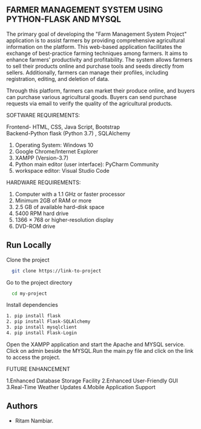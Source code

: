 ## FARMER MANAGEMENT SYSTEM USING PYTHON-FLASK AND MYSQL
The primary goal of developing the "Farm Management System Project" application is to assist farmers by providing comprehensive agricultural information on the platform. This web-based application facilitates the exchange of best-practice farming techniques among farmers. It aims to enhance farmers' productivity and profitability. The system allows farmers to sell their products online and purchase tools and seeds directly from sellers. Additionally, farmers can manage their profiles, including registration, editing, and deletion of data.

Through this platform, farmers can market their produce online, and buyers can purchase various agricultural goods. Buyers can send purchase requests via email to verify the quality of the agricultural products.

SOFTWARE REQUIREMENTS:

Frontend- HTML, CSS, Java Script, Bootstrap             
Backend-Python flask (Python 3.7) , SQLAlchemy
1. Operating System: Windows 10
2. Google Chrome/Internet Explorer
3. XAMPP (Version-3.7)
4. Python main editor (user interface): PyCharm Community
5. workspace editor: Visual Studio Code
   
HARDWARE REQUIREMENTS:
1. Computer with a 1.1 GHz or faster processor
2. Minimum 2GB of RAM or more
3. 2.5 GB of available hard-disk space
4.  5400 RPM hard drive
5. 1366 × 768 or higher-resolution display
6. DVD-ROM drive
## Run Locally

Clone the project

```bash
  git clone https://link-to-project
```

Go to the project directory

```bash
  cd my-project
```

Install dependencies

```bash
1. pip install flask
2. pip install Flask-SQLAlchemy
3. pip install mysqlclient
4. pip install Flask-Login
```
Open the XAMPP application and start the Apache and MYSQL service.
Click on admin beside the MYSQL.Run the main.py file and click on the link to access the project.

FUTURE ENHANCEMENT

1.Enhanced Database Storage Facility
2.Enhanced User-Friendly GUI
3.Real-Time Weather Updates
4.Mobile Application Support

## Authors

- Ritam Nambiar.

